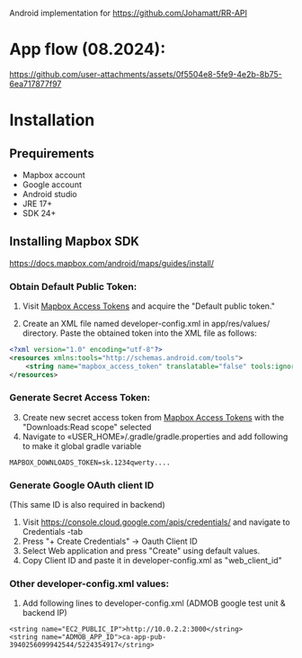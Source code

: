 

Android implementation for https://github.com/Johamatt/RR-API


# App flow (08.2024):

https://github.com/user-attachments/assets/0f5504e8-5fe9-4e2b-8b75-6ea717877f97



# Installation

## Prequirements
- Mapbox account
- Google account
- Android studio
- JRE 17+
- SDK 24+

## Installing Mapbox SDK
https://docs.mapbox.com/android/maps/guides/install/

### Obtain Default Public Token:
1. Visit [Mapbox Access Tokens](https://account.mapbox.com/access-tokens) and acquire the "Default public token."

2. Create an XML file named developer-config.xml in app/res/values/ directory.
   Paste the obtained token into the XML file as follows:

```developer-config.xml
<?xml version="1.0" encoding="utf-8"?>
<resources xmlns:tools="http://schemas.android.com/tools">
    <string name="mapbox_access_token" translatable="false" tools:ignore="UnusedResources">pk.1234qwerty</string>
</resources>
```

### Generate Secret Access Token:
3. Create new secret access token from [Mapbox Access Tokens](https://account.mapbox.com/access-tokens) with the "Downloads:Read scope" selected
4. Navigate to «USER_HOME»/.gradle/gradle.properties and add following to make it global gradle variable
```
MAPBOX_DOWNLOADS_TOKEN=sk.1234qwerty....
```

### Generate Google OAuth client ID
(This same ID is also required in backend)

1. Visit https://console.cloud.google.com/apis/credentials/ and navigate to Credentials -tab
2. Press "+ Create Credentials" -> Oauth Client ID
3. Select Web application and press "Create" using default values.
4. Copy Client ID and paste it in developer-config.xml as "web_client_id"

### Other developer-config.xml values:
1. Add following lines to developer-config.xml (ADMOB google test unit & backend IP)
```
<string name="EC2_PUBLIC_IP">http://10.0.2.2:3000</string>
<string name="ADMOB_APP_ID">ca-app-pub-3940256099942544/5224354917</string>
```